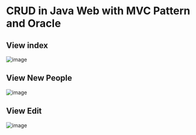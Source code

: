 # CRUD in Java Web with MVC Pattern and Oracle

## View index
![image](https://github.com/user-attachments/assets/317b651b-b9c4-4e3c-8938-346942be053a)

## View New People
![image](https://github.com/user-attachments/assets/b7214758-aa22-42bb-a2ad-6b2894a1dadb)

## View Edit
![image](https://github.com/user-attachments/assets/1d41da16-3a65-455a-a287-eb613c3811c1)



